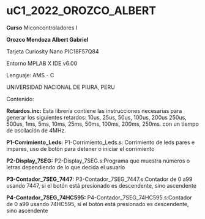 # uC1_2022_OROZCO_ALBERT

**Curso** Miconcontroladores I

**Orozco Mendoza Albert Gabriel**

Tarjeta Curiosity Nano PIC18F57Q84

Entorno MPLAB X IDE v6.00

Lenguaje: AMS - C

UNIVERSIDAD NACIONAL DE PIURA, PERU

Contenido:

**Retardos.inc:**
Esta librería contiene las instrucciones necesarias para generar los siguientes retardos: 10us, 25us, 50us, 100us, 200us 250us, 500us, 1ms, 5ms, 10ms, 25ms, 50ms, 100ms, 200ms, 250ms. con un tiempo de oscilación de 4MHz.

**P1-Corrimiento_Leds:**
P1-Corrimiento_Leds.s: Corrimiento de leds pares e impares, uso de botón para detener o iniciar el corrimiento

**P2-Display_7SEG:**
P2-Display_7SEG.s:Programa que muestra números o letras dependiendo de lo que decida el usuario

**P3-Contador_7SEG_7447:**
P3-Contador_7SEG_7447.s:Contador de 0 a99 usando 7447, si el botón está presionado es descendente, sino ascendente 

**P4-Contador_7SEG_74HC595:**
P4-Contador_7SEG_74HC595.s:Contador de 0 a99 usando 74HC595, si el botón está presionado es descendente, sino ascendente
